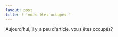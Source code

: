 ```yaml
---
layout: post
title: ! 'vous êtes occupés '
---
```


<p>Aujourd&#39;hui, il y a peu d&#39;article. vous êtes occupés?</p>
